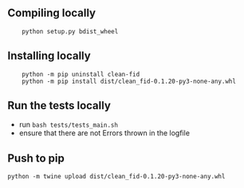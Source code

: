 
## Compiling locally
```
    python setup.py bdist_wheel
```

## Installing locally
```
    python -m pip uninstall clean-fid
    python -m pip install dist/clean_fid-0.1.20-py3-none-any.whl
```

## Run the tests locally
 - run `bash tests/tests_main.sh`
 - ensure that there are not Errors thrown in the logfile


## Push to pip
```
python -m twine upload dist/clean_fid-0.1.20-py3-none-any.whl
```